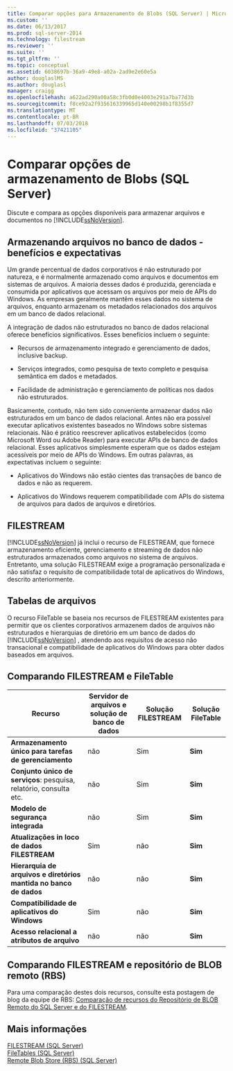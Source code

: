```yaml
---
title: Comparar opções para Armazenamento de Blobs (SQL Server) | Microsoft Docs
ms.custom: ''
ms.date: 06/13/2017
ms.prod: sql-server-2014
ms.technology: filestream
ms.reviewer: ''
ms.suite: ''
ms.tgt_pltfrm: ''
ms.topic: conceptual
ms.assetid: 6038697b-36a9-49e8-a02a-2ad9e2e60e5a
author: douglaslMS
ms.author: douglasl
manager: craigg
ms.openlocfilehash: a622ad290a00a58c3fb0d0e4003e291a7ba77d3b
ms.sourcegitcommit: f8ce92a2f935616339965d140e00298b1f8355d7
ms.translationtype: MT
ms.contentlocale: pt-BR
ms.lasthandoff: 07/03/2018
ms.locfileid: "37421105"
---
```

# <a name="compare-options-for-storing-blobs-sql-server"></a>Comparar opções de armazenamento de Blobs (SQL Server)
  Discute e compara as opções disponíveis para armazenar arquivos e documentos no [!INCLUDE[ssNoVersion](../../includes/ssnoversion-md.md)].  
  
##  <a name="Expectations"></a> Armazenando arquivos no banco de dados - benefícios e expectativas  
 Um grande percentual de dados corporativos é não estruturado por natureza, e é normalmente armazenado como arquivos e documentos em sistemas de arquivos. A maioria desses dados é produzida, gerenciada e consumida por aplicativos que acessam os arquivos por meio de APIs do Windows. As empresas geralmente mantêm esses dados no sistema de arquivos, enquanto armazenam os metadados relacionados dos arquivos em um banco de dados relacional.  
  
 A integração de dados não estruturados no banco de dados relacional oferece benefícios significativos. Esses benefícios incluem o seguinte:  
  
-   Recursos de armazenamento integrado e gerenciamento de dados, inclusive backup.  
  
-   Serviços integrados, como pesquisa de texto completo e pesquisa semântica em dados e metadados.  
  
-   Facilidade de administração e gerenciamento de políticas nos dados não estruturados.  
  
 Basicamente, contudo, não tem sido conveniente armazenar dados não estruturados em um banco de dados relacional. Antes não era possível executar aplicativos existentes baseados no Windows sobre sistemas relacionais. Não é prático reescrever aplicativos estabelecidos (como Microsoft Word ou Adobe Reader) para executar APIs de banco de dados relacional. Esses aplicativos simplesmente esperam que os dados estejam acessíveis por meio de APIs do Windows. Em outras palavras, as expectativas incluem o seguinte:  
  
-   Aplicativos do Windows não estão cientes das transações de banco de dados e não as requerem.  
  
-   Aplicativos do Windows requerem compatibilidade com APIs do sistema de arquivos para dados de arquivos e diretórios.  
  
##  <a name="Filestream"></a> FILESTREAM  
 [!INCLUDE[ssNoVersion](../../includes/ssnoversion-md.md)] já inclui o recurso de FILESTREAM, que fornece armazenamento eficiente, gerenciamento e streaming de dados não estruturados armazenados como arquivos no sistema de arquivos. Entretanto, uma solução FILESTREAM exige a programação personalizada e não satisfaz o requisito de compatibilidade total de aplicativos do Windows, descrito anteriormente.  
  
##  <a name="FileTables"></a> Tabelas de arquivos  
 O recurso FileTable se baseia nos recursos de FILESTREAM existentes para permitir que os clientes corporativos armazenem dados de arquivos não estruturados e hierarquias de diretório em um banco de dados do [!INCLUDE[ssNoVersion](../../includes/ssnoversion-md.md)] , atendendo aos requisitos de acesso não transacional e compatibilidade de aplicativos do Windows para obter dados baseados em arquivos.  
  
##  <a name="CompareFileTable"></a> Comparando FILESTREAM e FileTable  
  
|Recurso|Servidor de arquivos e solução de banco de dados|Solução FILESTREAM|Solução FileTable|  
|-------------|---------------------------------------|-------------------------|------------------------|  
|**Armazenamento único para tarefas de gerenciamento**|não|Sim|**Sim**|  
|**Conjunto único de serviços**: pesquisa, relatório, consulta etc.|não|Sim|**Sim**|  
|**Modelo de segurança integrada**|não|Sim|**Sim**|  
|**Atualizações in loco de dados FILESTREAM**|Sim|não|**Sim**|  
|**Hierarquia de arquivos e diretórios mantida no banco de dados**|não|não|**Sim**|  
|**Compatibilidade de aplicativos do Windows**|Sim|não|**Sim**|  
|**Acesso relacional a atributos de arquivo**|não|não|**Sim**|  
  
##  <a name="CompareRBS"></a> Comparando FILESTREAM e repositório de BLOB remoto (RBS)  
 Para uma comparação destes dois recursos, consulte esta postagem de blog da equipe de RBS: [Comparação de recursos do Repositório de BLOB Remoto do SQL Server e do FILESTREAM](http://go.microsoft.com/fwlink/?LinkId=210317).  
  
##  <a name="more"></a> Mais informações  
 [FILESTREAM &#40;SQL Server&#41;](filestream-sql-server.md)  
 [FileTables &#40;SQL Server&#41;](filetables-sql-server.md)  
 [Remote Blob Store &#40;RBS&#41; &#40;SQL Server&#41;](remote-blob-store-rbs-sql-server.md)  
  
